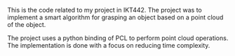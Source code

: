 
This is the code related to my project in IKT442. The project was to implement a smart algorithm for grasping an object based on a point cloud of the object. 

The project uses a python binding of PCL to perform point cloud operations. The implementation is done with a focus on reducing time complexity.
